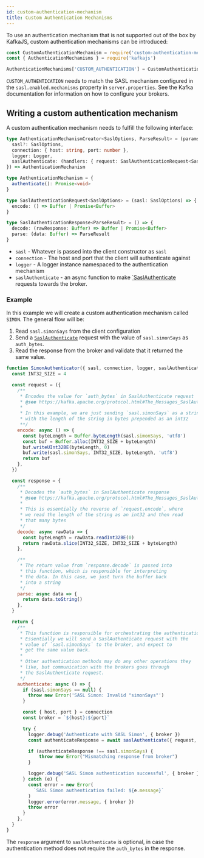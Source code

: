 ```yaml
---
id: custom-authentication-mechanism
title: Custom Authentication Mechanisms
---
```


To use an authentication mechanism that is not supported out of the box by KafkaJS,
custom authentication mechanisms can be introduced:

```js
const CustomAuthenticationMechanism = require('custom-authentication-mechanism')
const { AuthenticationMechanisms } = require('kafkajs')

AuthenticationMechanisms['CUSTOM_AUTHENTICATION'] = CustomAuthenticationMechanism
```

`CUSTOM_AUTHENTICATION` needs to match the SASL mechanism configured in the `sasl.enabled.mechanisms`
property in `server.properties`. See the Kafka documentation for information on how to
configure your brokers.

## Writing a custom authentication mechanism

A custom authentication mechanism needs to fulfill the following interface:

```ts
type AuthenticationMechanismCreator<SaslOptions, ParseResult> = (params: {
  sasl?: SaslOptions,
  connection: { host: string, port: number },
  logger: Logger,
  saslAuthenticate: (handlers: { request: SaslAuthenticationRequest<SaslOptions>, response?: SaslAuthenticationResponse<ParseResult> }) => Promise<ParseResult>
}) => AuthenticationMechanism

type AuthenticationMechanism = {
  authenticate(): Promise<void>
}

type SaslAuthenticationRequest<SaslOptions> = (sasl: SaslOptions) => {
  encode: () => Buffer | Promise<Buffer>
}

type SaslAuthenticationResponse<ParseResult> = () => {
  decode: (rawResponse: Buffer) => Buffer | Promise<Buffer>
  parse: (data: Buffer) => ParseResult
}
```

* `sasl` - Whatever is passed into the client constructor as `sasl`
* `connection` - The host and port that the client will authenticate against
* `logger` - A logger instance namespaced to the authentication mechanism
* `saslAuthenticate` - an async function to make [`SaslAuthenticate](https://kafka.apache.org/protocol.html#The_Messages_SaslAuthenticate)
requests towards the broker.

### Example

In this example we will create a custom authentication mechanism called `SIMON`. The general
flow will be:

1. Read `sasl.simonSays` from the client configuration
2. Send a [`SaslAuthenticate`](https://kafka.apache.org/protocol.html#The_Messages_SaslAuthenticate)
request with the value of `sasl.simonSays` as `auth_bytes`.
3. Read the response from the broker and validate that it returned the same value.

```js
function SimonAuthenticator({ sasl, connection, logger, saslAuthenticate }) {
  const INT32_SIZE = 4

  const request = ({
    /**
     * Encodes the value for `auth_bytes` in SaslAuthenticate request
     * @see https://kafka.apache.org/protocol.html#The_Messages_SaslAuthenticate
     * 
     * In this example, we are just sending `sasl.simonSays` as a string,
     * with the length of the string in bytes prepended as an int32
     **/
    encode: async () => {
      const byteLength = Buffer.byteLength(sasl.simonSays, 'utf8')
      const buf = Buffer.alloc(INT32_SIZE + byteLength)
      buf.writeUInt32BE(byteLength, 0)
      buf.write(sasl.simonSays, INT32_SIZE, byteLength, 'utf8')
      return buf
    },
  })

  const response = {
    /**
     * Decodes the `auth_bytes` in SaslAuthenticate response
     * @see https://kafka.apache.org/protocol.html#The_Messages_SaslAuthenticate
     * 
     * This is essentially the reverse of `request.encode`, where
     * we read the length of the string as an int32 and then read
     * that many bytes
     */
    decode: async rawData => {
      const byteLength = rawData.readInt32BE(0)
      return rawData.slice(INT32_SIZE, INT32_SIZE + byteLength)
    },

    /**
     * The return value from `response.decode` is passed into
     * this function, which is responsible for interpreting
     * the data. In this case, we just turn the buffer back
     * into a string
     */
    parse: async data => {
      return data.toString()
    },
  }

  return {
    /**
     * This function is responsible for orchestrating the authentication flow.
     * Essentially we will send a SaslAuthenticate request with the
     * value of `sasl.simonSays` to the broker, and expect to
     * get the same value back.
     * 
     * Other authentication methods may do any other operations they
     * like, but communication with the brokers goes through
     * the SaslAuthenticate request.
     */
    authenticate: async () => {
      if (sasl.simonSays == null) {
        throw new Error('SASL Simon: Invalid "simonSays"')
      }

      const { host, port } = connection
      const broker = `${host}:${port}`

      try {
        logger.debug('Authenticate with SASL Simon', { broker })
        const authenticateResponse = await saslAuthenticate({ request, response })

        if (authenticateResponse !== sasl.simonSays) {
            throw new Error("Mismatching response from broker")
        }

        logger.debug('SASL Simon authentication successful', { broker })
      } catch (e) {
        const error = new Error(
          `SASL Simon authentication failed: ${e.message}`
        )
        logger.error(error.message, { broker })
        throw error
      }
    },
  }
}
```

The `response` argument to `saslAuthenticate` is optional, in case the authentication
method does not require the `auth_bytes` in the response.